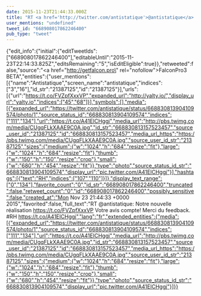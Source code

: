 ```yaml
---
date: 2015-11-23T21:44:33.000Z
title: "RT <a href='http://twitter.com/antistatique'>@antistatique</a>: Notre nouvelle réalisation https://t.co/FVZpfXxxVP Votre avis compte! Merci du feedback. #RH https://t.co/A41EICHggj″"
user_mentions: "undefined"
tweet_id: "668908017862246400"
pub_type: "tweet"
---
```

{"edit_info":{"initial":{"editTweetIds":["668908017862246400"],"editableUntil":"2015-11-23T22:14:33.825Z","editsRemaining":"5","isEditEligible":true}},"retweeted":false,"source":"<a href=\"http://getfalcon.pro\" rel=\"nofollow\">FalconPro3 BETA</a>","entities":{"user_mentions":[{"name":"Antistatique","screen_name":"antistatique","indices":["3","16"],"id_str":"21387125","id":"21387125"}],"urls":[{"url":"https://t.co/FVZpfXxxVP","expanded_url":"http://yalty.io/","display_url":"yalty.io","indices":["45","68"]}],"symbols":[],"media":[{"expanded_url":"https://twitter.com/antistatique/status/668830813904109574/photo/1","source_status_id":"668830813904109574","indices":["111","134"],"url":"https://t.co/A41EICHggj","media_url":"http://pbs.twimg.com/media/CUgqFLkXAAE9C0A.jpg","id_str":"668830813157523457","source_user_id":"21387125","id":"668830813157523457","media_url_https":"https://pbs.twimg.com/media/CUgqFLkXAAE9C0A.jpg","source_user_id_str":"21387125","sizes":{"medium":{"w":"1024","h":"684","resize":"fit"},"large":{"w":"1024","h":"684","resize":"fit"},"thumb":{"w":"150","h":"150","resize":"crop"},"small":{"w":"680","h":"454","resize":"fit"}},"type":"photo","source_status_id_str":"668830813904109574","display_url":"pic.twitter.com/A41EICHggj"}],"hashtags":[{"text":"RH","indices":["107","110"]}]},"display_text_range":["0","134"],"favorite_count":"0","id_str":"668908017862246400","truncated":false,"retweet_count":"0","id":"668908017862246400","possibly_sensitive":false,"created_at":"Mon Nov 23 21:44:33 +0000 2015","favorited":false,"full_text":"RT @antistatique: Notre nouvelle réalisation https://t.co/FVZpfXxxVP Votre avis compte! Merci du feedback. #RH https://t.co/A41EICHggj","lang":"fr","extended_entities":{"media":[{"expanded_url":"https://twitter.com/antistatique/status/668830813904109574/photo/1","source_status_id":"668830813904109574","indices":["111","134"],"url":"https://t.co/A41EICHggj","media_url":"http://pbs.twimg.com/media/CUgqFLkXAAE9C0A.jpg","id_str":"668830813157523457","source_user_id":"21387125","id":"668830813157523457","media_url_https":"https://pbs.twimg.com/media/CUgqFLkXAAE9C0A.jpg","source_user_id_str":"21387125","sizes":{"medium":{"w":"1024","h":"684","resize":"fit"},"large":{"w":"1024","h":"684","resize":"fit"},"thumb":{"w":"150","h":"150","resize":"crop"},"small":{"w":"680","h":"454","resize":"fit"}},"type":"photo","source_status_id_str":"668830813904109574","display_url":"pic.twitter.com/A41EICHggj"}]}}
